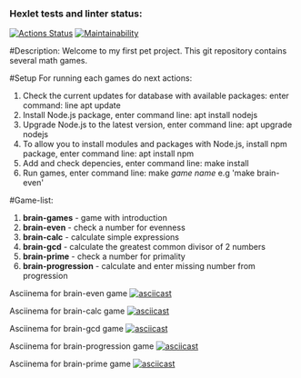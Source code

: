 ### Hexlet tests and linter status:
[![Actions Status](https://github.com/ivansneg2015/frontend-project-44/actions/workflows/hexlet-check.yml/badge.svg)](https://github.com/ivansneg2015/frontend-project-44/actions)
[![Maintainability](https://api.codeclimate.com/v1/badges/972ff59d773f7478e696/maintainabilit)](https://codeclimate.com/github/ivansneg2015/frontend-project-44/maintainability)

#Description:
Welcome to my first pet project. This git repository contains several math games.

#Setup
For running each games do next actions:
1. Check the current updates for database with available packages: enter command: line apt update
2. Install Node.js package, enter command line: apt install nodejs
3. Upgrade Node.js to the latest version, enter command line: apt upgrade nodejs
4. To allow you to install modules and packages with Node.js, install npm package, enter command line: apt install npm
5. Add and check depencies, enter command line: make install
6. Run games, enter command line: make *game name* e.g 'make brain-even'

#Game-list:
1. **brain-games** - game with introduction
2. **brain-even** - check a number for evenness 
3. **brain-calc** - calculate simple expressions
4. **brain-gcd** - calculate the greatest common divisor of 2 numbers
5. **brain-prime** - check a number for primality
6. **brain-progression** - calculate and enter missing number from progression

Asciinema for brain-even game
[![asciicast](https://asciinema.org/a/631291.svg)](https://asciinema.org/a/631291)

Asciinema for brain-calc game
[![asciicast](https://asciinema.org/a/631370.svg)](https://asciinema.org/a/631370)

Asciinema for brain-gcd game
[![asciicast](https://asciinema.org/a/631376.svg)](https://asciinema.org/a/631376)

Asciinema for brain-progression game
[![asciicast](https://asciinema.org/a/uGjDnNU6qt4NUSRm7h4CNay9E.svg)](https://asciinema.org/a/uGjDnNU6qt4NUSRm7h4CNay9E)

Asciinema for brain-prime game
[![asciicast](https://asciinema.org/a/631537.svg)](https://asciinema.org/a/631537)
